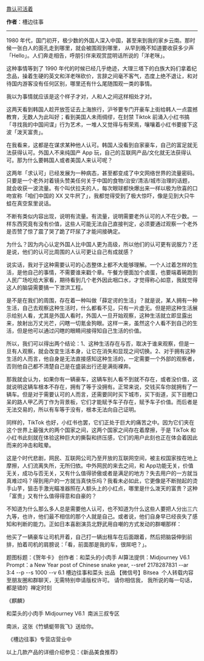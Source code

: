 

[靠认可活着](https://mp.weixin.qq.com/s/GBMFJEd5c_9_-4dh7CMMVQ)

**作者**：槽边往事

---

1980 年代，国门初开，极少数的外国人深入中国，甚至来到我的家乡云南。那时候一张白人的面孔走到哪里，就会被围观到哪里， 从早到晚不知道要收获多少声「Hello」。人们奔走相告，呼朋引伴来观赏昆明话所说的「洋老咪」。

这种事情等到了 1990 年代的时候已经几乎绝迹，大理三塔下的白族大妈们拿着纪念品，操着生硬的英文和洋老咪砍价，言辞之间毫不客气，态度上绝不退让，和对待国内游客没有任何区别，哪里还有什么尾随围观一类的事情。

我以为事情就应该是这个样子才对，人和人之间这样相处才对。

这两天看到韩国人趁开放签证去上海旅行，沪爷要专门开豪车上街给韩人一点震撼教育，无数人为此叫好；看到美国人未雨绸缪，在封禁 Tiktok 前涌入小红书搞「寻找我的中国间谍」行为艺术，一堆人又觉得与有荣焉，嚷嚷着小红书要接下这波「泼天富贵」。

在我看来，这都是在谋求某种他人认可。韩国人没看到自家豪车，自己的富足就无法获得认可。外国人不来纯国产 App 玩，自己的互联网产品/文化就无法获得认可。那为什么要韩国人或者美国人来认可呢？

这两年「求认可」已经发展为一种病态，甚至都变成了中文网络世界的流量密码。只要是一个老外对着镜头赞美任何关于中国的食物/治安/清洁/城市治理的话题，就会收获一波流量。有个叫伏拉夫的人，每次眼球都快爆出来一样以极为欣喜的口吻宣称「咱们中国的 XX 又牛屄了」，我都觉得受到了极大惊吓，像是见到大只牛蛙在真空泵里说话。

不断有类似内容出现，说明有流量。有流量，说明需要老外认可的人不在少数。一样东西究竟有没有价值，这些人可能无法自己直接判定，必须要通过观察一个老外是否赞了惊了震了哭了跪了吓尿了才能间接确定。

为什么？因为内心认定外国人比中国人更为高级，所以他们的认可更有说服力？还是说，他们的认可比周围的人认可更让自己有成就感？


说实话，我对于这种需要认可的心态整体上都不大能够理解。一个人过着怎样的生活，是他自己的事情，不需要谁来戳个章。午餐方便面加个卤蛋，也要端着碗跑到人民广场吃给大家看，期待看到几个老外因此咽口水，才觉得称心如意，我就觉得这人的脑袋需要搞一下泄洪工程。

是不是在我们的周围，存在着一种叫做「薛定谔的生活」？就是说，某人拥有一种生活，自己去观察这种生活时，什么都看不见，只有一片虚无。但是把这种生活展示给别人看，尤其是外国人看时，外国人一旦开始观察，这种生活就立即显露出来，放射出万丈光芒，闪瞎一切氪金狗眼。这样一来，虽然这个人看不到自己的生活，但是他可以通过闪瞎的眼睛间接得知自己生活的价值。

所以，我们可以得出两个结论：1、这种生活存在与否，取决于谁来观察，但是一旦有人观察，就会改变生活本身，让它在消失和显现之间切换。2、对于拥有这种生活的人而言，他自身是无法直接感知这种生活的，一定需要一个外部的观察者，否则他自己都不清楚自己是在盛装出行还是满街裸奔。

那我就会认为，如果你有一辆豪车，这辆车别人看不到就不存在，或者没价值，这就说明这辆车根本不存在，拥有了等于没拥有。正常来说，交钱买车你就拥有了一辆车。但是对于需要认可的人而言，还需要同时买下城市，买下街道，买下目瞪口呆的路人甲乙丙丁作为背景板，它们才能赋予车子存在，赋予车子价值。而后者是无法交易的，所以有车等于没有，根本无法向自己证明。


同样的，TikTok 也好，小红书也罢，它们正处于巨大的痛苦之中。因为它们夹在这个世界上最强大的两个国家之间，这两个国家之间存在着摩擦，于是 TikTok 和小红书此刻就在体验这种巨大的撕裂和挤压感，它们的用户此刻也正在体会着因此而来的冲击和眩晕。

这是个时代悲剧，网民、互联网公司乃至开放的互联网空间，被主权国家按在地上摩擦，人们流离失所，无所归依。中外网民的来去之间，和 App功能无关，价值无关，成功与否无关，又有什么值得骄傲或者是满足的地方？失去用户的一方就当真难过吗？得到用户的一方就当真快乐吗？我看未必如此，它更像是不断抛起的烫手山芋，狙击手激光瞄准器照在人额头上的小红点，哪里是什么泼天的富贵？这种「富贵」又有什么值得得意和自豪的？

不知道为什么那么多人总是需要他人认可，也不知道为什么这些人要把人分出三六九等，也许，他们最不相信的那个人就是自己。或者说，他们自身早已经丧失了感知和判断的能力。正如日本喜剧演员北野武用自嘲的方式发动的群嘲那样：

他买了一辆豪车让司机开着，自己打一辆出租车在后面跟着，然后把脑袋伸到前排，拍着司机的肩膀说：「看，前面那是我的车，很屌吧？」。




题图标题：《贺年卡》
创作者：和菜头的小肉手
AI算法提供：Midjourney V6.1
Prompt：a New Year post of Chinese snake year, --sref 2178287831 --ar 3:4 --p --s 1000 --v 6.1
槽边往事和菜头 出品
【微信号】Bitsea 
个人转载内容至朋友圈和群聊天，无需特别申请版权许可。
请你相信我，
我所说的每一句话，
都是错的
 禅定时刻

《麒麟》

和菜头的小肉手
Midjourney V6.1
 南派三叔专区

南派，这张《竹蜻蜓带我飞》送给你。

 《槽边往事》专营店营业中

以上几款产品的详细介绍参见：《新品美食推荐》